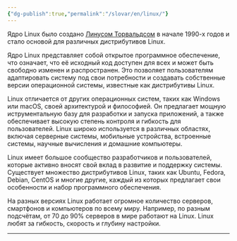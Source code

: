 ```yaml
---
{"dg-publish":true,"permalink":"/slovar/en/linux/"}
---
```



Ядро Linux было создано [Линусом Торвальдсом](https://ru.wikipedia.org/wiki/%D0%A2%D0%BE%D1%80%D0%B2%D0%B0%D0%BB%D1%8C%D0%B4%D1%81,_%D0%9B%D0%B8%D0%BD%D1%83%D1%81) в начале 1990-х годов и стало основой для различных дистрибутивов Linux.

Ядро Linux представляет собой открытое программное обеспечение, что означает, что её исходный код доступен для всех и может быть свободно изменен и распространен. Это позволяет пользователям адаптировать систему под свои потребности и создавать собственные версии операционной системы, известные как дистрибутивы Linux.

Linux отличается от других операционных систем, таких как Windows или macOS, своей архитектурой и философией. Он предлагает мощную иструментальную базу для разработки и запуска приложений, а также обеспечивает высокую степень контроля и гибкость для пользователей. Linux широко используется в различных областях, включая серверные системы, мобильные устройства, встроенные системы, научные вычисления и домашние компьютеры.

Linux имеет большое сообщество разработчиков и пользователей, которые активно вносят свой вклад в развитие и поддержку системы. Существует множество дистрибутивов Linux, таких как Ubuntu, Fedora, Debian, CentOS и многие другие, каждый из которых предлагает свои особенности и набор программного обеспечения.

На разных версиях Linux работает огромное количество серверов, смартфонов и компьютеров по всему миру. Например, по разным подсчётам, от 70 до 90% серверов в мире работают на Linux. Linux любят за гибкость, скорость и глубину настройки.

---
